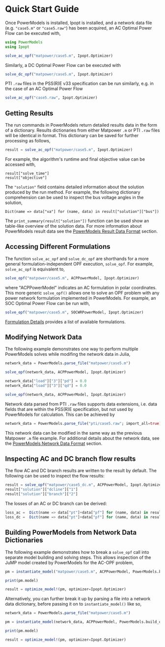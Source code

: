 # Quick Start Guide

Once PowerModels is installed, Ipopt is installed, and a network data file (e.g. `"case5.m"` or `"case5.raw"`) has been acquired, an AC Optimal Power Flow can be executed with,

```julia
using PowerModels
using Ipopt

solve_ac_opf("matpower/case5.m", Ipopt.Optimizer)
```

Similarly, a DC Optimal Power Flow can be executed with

```julia
solve_dc_opf("matpower/case5.m", Ipopt.Optimizer)
```

PTI `.raw` files in the PSS(R)E v33 specification can be run similarly, e.g. in the case of an AC Optimal Power Flow

```julia
solve_ac_opf("case5.raw", Ipopt.Optimizer)
```


## Getting Results

The run commands in PowerModels return detailed results data in the form of a dictionary. Results dictionaries from either Matpower `.m` or PTI `.raw` files will be identical in format. This dictionary can be saved for further processing as follows,

```julia
result = solve_ac_opf("matpower/case5.m", Ipopt.Optimizer)
```

For example, the algorithm's runtime and final objective value can be accessed with,

```
result["solve_time"]
result["objective"]
```

The `"solution"` field contains detailed information about the solution produced by the run method.
For example, the following dictionary comprehension can be used to inspect the bus voltage angles in the solution,

```
Dict(name => data["va"] for (name, data) in result["solution"]["bus"])
```

The `print_summary(result["solution"])` function can be used show an table-like overview of the solution data.  For more information about PowerModels result data see the [PowerModels Result Data Format](@ref) section.


## Accessing Different Formulations

The function `solve_ac_opf` and `solve_dc_opf` are shorthands for a more general formulation-independent OPF execution, `solve_opf`.
For example, `solve_ac_opf` is equivalent to,

```julia
solve_opf("matpower/case5.m", ACPPowerModel, Ipopt.Optimizer)
```

where "ACPPowerModel" indicates an AC formulation in polar coordinates.  This more generic `solve_opf()` allows one to solve an OPF problem with any power network formulation implemented in PowerModels.  For example, an SOC Optimal Power Flow can be run with,

```julia
solve_opf("matpower/case5.m", SOCWRPowerModel, Ipopt.Optimizer)
```

[Formulation Details](@ref) provides a list of available formulations.


## Modifying Network Data

The following example demonstrates one way to perform multiple PowerModels solves while modifing the network data in Julia,

```julia
network_data = PowerModels.parse_file("matpower/case5.m")

solve_opf(network_data, ACPPowerModel, Ipopt.Optimizer)

network_data["load"]["3"]["pd"] = 0.0
network_data["load"]["3"]["qd"] = 0.0

solve_opf(network_data, ACPPowerModel, Ipopt.Optimizer)
```

Network data parsed from PTI `.raw` files supports data extensions, i.e. data fields that are within the PSS(R)E specification, but not used by PowerModels for calculation. This can be achieved by

```julia
network_data = PowerModels.parse_file("pti/case5.raw"; import_all=true)
```

This network data can be modified in the same way as the previous Matpower `.m` file example. For additional details about the network data, see the [PowerModels Network Data Format](@ref) section.


## Inspecting AC and DC branch flow results

The flow AC and DC branch results are written to the result by default. The following can be used to inspect the flow results:
```julia
result = solve_opf("matpower/case5_dc.m", ACPPowerModel, Ipopt.Optimizer)
result["solution"]["dcline"]["1"]
result["solution"]["branch"]["2"]
```

The losses of an AC or DC branch can be derived:
```julia
loss_ac =  Dict(name => data["pt"]+data["pf"] for (name, data) in result["solution"]["branch"])
loss_dc =  Dict(name => data["pt"]+data["pf"] for (name, data) in result["solution"]["dcline"])
```


## Building PowerModels from Network Data Dictionaries
The following example demonstrates how to break a `solve_opf` call into separate model building and solving steps.  This allows inspection of the JuMP model created by PowerModels for the AC-OPF problem,

```julia
pm = instantiate_model("matpower/case5.m", ACPPowerModel, PowerModels.build_opf)

print(pm.model)

result = optimize_model!(pm, optimizer=Ipopt.Optimizer)
```

Alternatively, you can further break it up by parsing a file into a network data dictionary, before passing it on to `instantiate_model()` like so,

```julia
network_data = PowerModels.parse_file("matpower/case5.m")

pm = instantiate_model(network_data, ACPPowerModel, PowerModels.build_opf)

print(pm.model)

result = optimize_model!(pm, optimizer=Ipopt.Optimizer)
```

